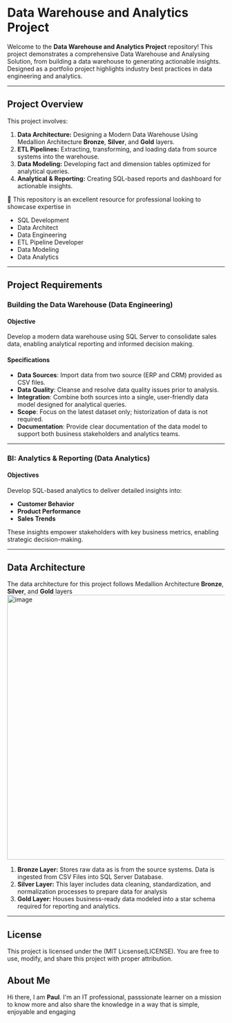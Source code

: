 # Data Warehouse and Analytics Project

Welcome to the **Data Warehouse and Analytics Project** repository!
This project demonstrates a comprehensive Data Warehouse and Analysing Solution, from building a data warehouse to generating actionable insights. Designed as a portfolio project highlights industry best practices in data engineering and analytics.

---
## Project Overview

This project involves:
1. **Data Architecture:** Designing a Modern Data Warehouse Using Medallion Architecture **Bronze**, **Silver**, and **Gold** layers.
2. **ETL Pipelines:** Extracting, transforming, and loading data from source systems into the warehouse.
3. **Data Modeling:** Developing fact and dimension tables optimized for analytical queries.
4. **Analytical & Reporting:** Creating SQL-based reports and dashboard for actionable insights.

🎯 This repository is an excellent resource for professional looking to showcase expertise in
* SQL Development
* Data Architect
* Data Engineering
* ETL Pipeline Developer
* Data Modeling
* Data Analytics
_____________________________________________________________________________________________________________________________

## Project Requirements

### Building the Data Warehouse (Data Engineering)

#### Objective
Develop a modern data warehouse using SQL Server to consolidate sales data, enabling analytical reporting and informed decision making.

#### Specifications
- **Data Sources**: Import data from two source (ERP and CRM) provided as CSV files.
- **Data Quality**: Cleanse and resolve data quality issues prior to analysis.
- **Integration**: Combine both sources into a single, user-friendly data model designed for analytical queries.
- **Scope**: Focus on the latest dataset only; historization of data is not required.
- **Documentation**: Provide clear documentation of the data model to support both business stakeholders and analytics teams.

---

### BI: Analytics & Reporting (Data Analytics)

#### Objectives
Develop SQL-based analytics to deliver detailed insights into:
- **Customer Behavior**
- **Product Performance**
- **Sales Trends**

These insights empower stakeholders with key business metrics, enabling strategic decision-making.

---
## Data Architecture
The data architecture for this project follows Medallion Architecture **Bronze**, **Silver**, and **Gold** layers
<img width="898" height="612" alt="image" src="https://github.com/user-attachments/assets/1d62dae2-5d72-4c0a-b9d6-59ba4bd28704" />
1. **Bronze Layer:** Stores raw data as is from the source systems. Data is ingested from CSV Files into SQL Server Database.
2. **Silver Layer:** This layer includes data cleaning, standardization, and normalization processes to prepare data for analysis
3. **Gold Layer:** Houses business-ready data modeled into a star schema required for reporting and analytics.

---
## License

This project is licensed under the (MIT Licsense(LICENSE). You are free to use, modify, and share this project with proper attribution.

## About Me

Hi there, I am **Paul**. I'm an IT professional, passsionate learner on a mission to know more and also share the knowledge in a way that is simple, enjoyable and engaging
